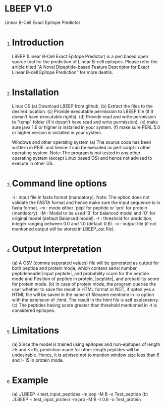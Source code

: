 # LBEEP V1.0
Linear B-Cell Exact Epitope Predictor

1. Introduction
   =============
   LBEEP (Linear B-Cell Exact Epitope Predictor) is a perl based open source tool for the prediction of Linear B-cell epitopes.
   Please refer the article tilted "A Novel Dipeptide-based Feature Descriptor for Exact Linear B-cell Epitope Prediction" for more deatils.

2. Installation
   ============
   Linux OS
   (a) Download LBEEP from github.
   (b) Extract the files to the desired location.
   (c) Provide executable permission to LBEEP file (if it doesn't have executable rights).
   (d) Provide read and write permission to "temp" folder (if it doesn't have read and write permission).
   (e) make sure java 1.6 or higher is installed in your system.
   (f) make sure PERL 5.0 or higher version is installed in your system.
   
   Windows and other operating system
   (a) The source code has been writtern in PERL and hence it can be executed as perl script in other operating system. Note: The program is not tested in any other operating system (except Linux based OS) and hence not advised to execute in other OS.

3. Command line options
   ====================
   
   -i : input file in fasta format (mandatory). 
        Note: The option does not validate the FASTA format and hence make sure the input sequence is in fasta format.
   -m : mode either 'pep' for peptide or 'pro' for protein  (mandatory).
   -M : Model to be used 'B' for balanced model and 'O' for original model (default Balanced model).
   -t : threshold for predcition; integer ranging between 0.0 and 1.0 (default 0.6).
   -o : output file (if not mentioned output will be stored in LBEEP_out file).

4. Output Interpretation          
   =====================
   
   (a) A CSV (comma seperated values) file will be generated as output for both peptide and protein mode, which contans serial number, peptideheader|input peptide|, and probability score for the peptide mode and Position of peptide in protein, |peptide|, and probability score for protein mode.
   (b) In case of protein mode, the program queries the user whether to save the result in HTML format or NOT, if opted yes a HTML file will be saved in the name of filename mentione in -o option with the extension of .html. The result in the html file is self explanatory.
   (c) The peptides having score greater than threshold mentioned in -t is considered epitopes.

5. Limitations
   ============
   
   (a) Since the model is trained using epitopes and non-epitopes of length >5 and <=15, prediction made for other length peptides will be undesirable. Hence, it is advised not to mention window size less than 6 and > 15 in protein mode.

6. Example
   =======
   
   (a) ./LBEEP -i test_input_peptides -m pep -M B -o Test_peptide 
   (b) ./LBEEP -i test_input_protein -m pro -M B -t 0.6 -o Test_protein
